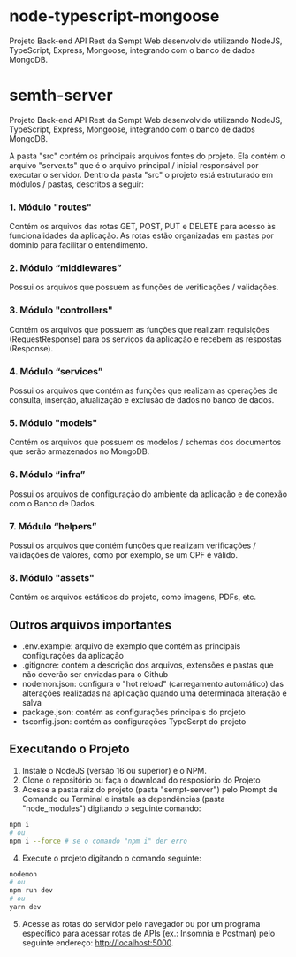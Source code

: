 # node-typescript-mongoose
Projeto Back-end API Rest da Sempt Web desenvolvido utilizando NodeJS, TypeScript, Express, Mongoose, integrando com o banco de dados MongoDB.


# semth-server
Projeto Back-end API Rest da Sempt Web desenvolvido utilizando NodeJS, TypeScript, Express, Mongoose, integrando com o banco de dados MongoDB. 

A pasta "src" contém os principais arquivos fontes do projeto. Ela contém o arquivo "server.ts" que é o arquivo principal / inicial responsável por executar o servidor. Dentro da pasta "src" o projeto está estruturado em módulos / pastas, descritos a seguir:

### 1. Módulo "routes"
Contém os arquivos das rotas GET, POST, PUT e DELETE para acesso às funcionalidades da aplicação. As rotas estão organizadas em pastas por domínio para facilitar o entendimento. 

### 2. Módulo “middlewares” 
Possui os arquivos que possuem as funções de verificações / validações.

### 3. Módulo "controllers"  
Contém os arquivos que possuem as funções que realizam requisições (RequestResponse) para os serviços da aplicação e recebem as respostas (Response). 

### 4. Módulo “services” 
Possui os arquivos que contém as funções que realizam as operações de consulta, inserção, atualização e exclusão de dados no banco de dados.

### 5. Módulo "models"  
Contém os arquivos que possuem os modelos / schemas dos documentos que serão armazenados no MongoDB. 

### 6. Módulo “infra” 
Possui os arquivos de configuração do ambiente da aplicação e de conexão com o Banco de Dados. 

### 7. Módulo “helpers” 
Possui os arquivos que contém funções que realizam verificações / validações de valores, como por exemplo, se um CPF é válido.

### 8. Módulo "assets"  
Contém os arquivos estáticos do projeto, como imagens, PDFs, etc. 

## Outros arquivos importantes
- .env.example: arquivo de exemplo que contém as principais configurações da aplicação
- .gitignore: contém a descrição dos arquivos, extensões e pastas que não deverão ser enviadas para o Github
- nodemon.json: configura o "hot reload" (carregamento automático) das alterações realizadas na aplicação quando uma determinada alteração é salva
- package.json: contém as configurações principais do projeto
- tsconfig.json: contém as configurações TypeScrpt do projeto

## Executando o Projeto
1. Instale o NodeJS (versão 16 ou superior) e o NPM.
2. Clone o repositório ou faça o download do resposiório do Projeto
3. Acesse a pasta raiz do projeto (pasta "sempt-server") pelo Prompt de Comando ou Terminal e instale as dependências (pasta "node_modules") digitando o seguinte comando:
```bash
npm i
# ou
npm i --force # se o comando "npm i" der erro
```
4. Execute o projeto digitando o comando seguinte:
```bash
nodemon
# ou
npm run dev
# ou
yarn dev
```
5. Acesse as rotas do servidor pelo navegador ou por um programa específico para acessar rotas de APIs (ex.: Insomnia e Postman) pelo seguinte endereço: [http://localhost:5000](http://localhost:5000).
